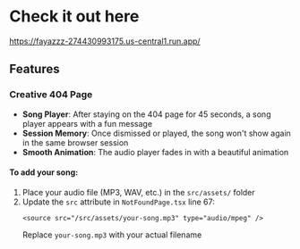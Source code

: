# Check it out here
https://fayazzz-274430993175.us-central1.run.app/

## Features

### Creative 404 Page
- **Song Player**: After staying on the 404 page for 45 seconds, a song player appears with a fun message
- **Session Memory**: Once dismissed or played, the song won't show again in the same browser session
- **Smooth Animation**: The audio player fades in with a beautiful animation

#### To add your song:
1. Place your audio file (MP3, WAV, etc.) in the `src/assets/` folder
2. Update the `src` attribute in `NotFoundPage.tsx` line 67:
   ```tsx
   <source src="/src/assets/your-song.mp3" type="audio/mpeg" />
   ```
   Replace `your-song.mp3` with your actual filename
